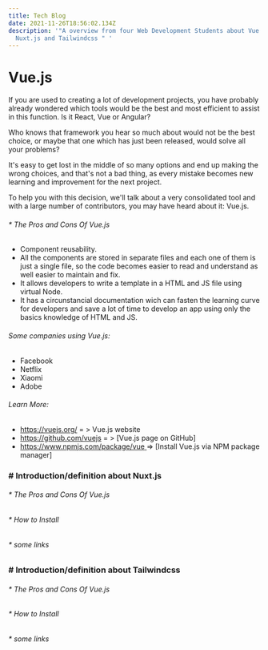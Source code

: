 ```yaml
---
title: Tech Blog
date: 2021-11-26T18:56:02.134Z
description: '"A overview from four Web Development Students about Vue.js,
  Nuxt.js and Tailwindcss " '
---
```

# **Vue.js**

If you are used to creating a lot of development projects, you have probably already wondered which tools would be the best and most efficient to assist in this function. Is it React, Vue or Angular?

Who knows that framework you hear so much about would not be the best choice, or maybe that one which has just been released,  would solve all your problems?

It's easy to get lost in the middle of so many options and end up making the wrong choices, and that's not a bad thing, as every mistake becomes new learning and improvement for the next project.

To help you with this decision, we'll talk about a very consolidated tool and with a large number of contributors, you may have heard about it: Vue.js.

###### \* The Pros and Cons Of Vue.js

* Component reusability.
* All the components are stored in separate files and each one of them is just a single file, so the code becomes easier to read and understand as well easier to maintain and fix.
* It allows developers to write a template in a HTML and  JS file using virtual Node.
* It has a circunstancial documentation wich can fasten the learning curve for developers and save a lot of time to develop an app using only the basics knowledge of HTML and JS.

###### Some companies using Vue.js:

* Facebook
* Netflix
* Xiaomi
* Adobe

###### Learn More:

* <https://vuejs.org/>   = > Vue.js website
* <https://github.com/vuejs>   = > \[Vue.js page on GitHub]
* [https://www.npmjs.com/package/vue ](https://www.npmjs.com/package/vue)  => \[Install Vue.js via NPM package manager]

### **\# Introduction/definition about  Nuxt.js**

###### \* The Pros and Cons Of Vue.js

###### \* How to Install

###### \*  some links

### **\# Introduction/definition about Tailwindcss**

###### \* The Pros and Cons Of Vue.js

###### \* How to Install

###### \*  some links